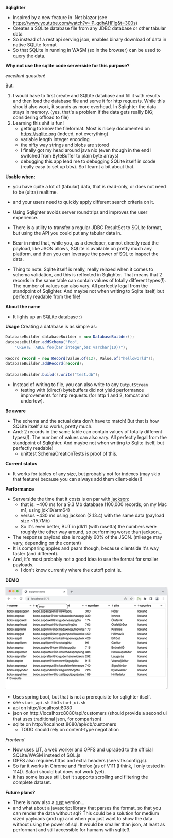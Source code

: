 **Sqlighter**
* Inspired by a new feature in .Net blazor (see https://www.youtube.com/watch?v=lP_qdhAHFlg&t=300s)
* Creates a SQLite database file from any JDBC database or other tabular data
* So instead of a rest api serving json, enables binary download of data in native SQLite format
* So that SQLite in running in WASM (so in the browser) can be used to query the data.

**Why not use the sqlite code serverside for this purpose?**

*excellent question!*

But:
1. I would have to first create and SQLite database and fill it with results and then load the database file and serve it for http requests. While this should also work, it sounds as more overhead. In Sqlighter the data stays in memory. (yes, that's a problem if the data gets reallly BIG; considering offload to file)
2. Learning this shit is fun!
   * getting to know the fileformat. Most is nicely documented on https://sqlite.org (indeed, not everything)
   * variable length integer encoding
   * the nifty way strings and blobs are stored
   * I finally got my head around java nio (even though in the end I switched from ByteBuffer to plain byte arrays)
   * debugging this app lead me to debugging SQLite itself in xcode (really easy to set up btw). So I learnt a bit about that.

**Usable when:**
* you have quite a lot of (tabular) data, that is read-only, or does not need to be (ultra) realtime.
* and your users need to quickly apply different search criteria on it.
* Using Sqlighter avoids server roundtrips and improves the user experience.
* There is a utility to transfer a regular JDBC ResultSet to SQLite format, but using the API you could put any tabular data in. 
* Bear in mind that, while you, as a developer, cannot directly read the payload, like JSON allows, SQLite is available on pretty much any platform,
and then you can leverage the power of SQL to inspect the data. 

* Thing to note: Sqlite itself is really, really relaxed when it comes to schema validation, and this is reflected in Sqlighter.
That means that 2 records in the same table can contain values of totally different types(!). The number of values can also vary. All perfectly legal from the standpoint of Sqlighter. 
And maybe not when writing to Sqlite itself, but perfectly readable from the file!

**About the name**    
* It lights up an SQLite database :)

**Usage**
Creating a database is as simple as:
```java
DatabaseBuilder databaseBuilder = new DatabaseBuilder();
databaseBuilder.addSchema("foo",
    "CREATE TABLE foo(bar integer,baz varchar(10))");

Record record = new Record(Value.of(12), Value.of("helloworld"));
databaseBuilder.addRecord(record);

databaseBuilder.build().write("test.db");
```
* Instead of writing to file, you can also write to any `OutputStream`
  * testing with (direct) bytebuffers did not yield performance improvements for http requests (for http 1 and 2, tomcat and undertow).

**Be aware** 
* The schema and the actual data don't have to match! But that is how SQLite itself also works, pretty much.
* And: 2 records in the same table can contain values of totally different types(!). The number of values can also vary. All perfectly legal from the standpoint of Sqlighter.
  And maybe not when writing to Sqlite itself, but perfectly readable!
  * unittest SchemaCreationTests is proof of this.


**Current status**
* It works for tables of any size, but probably not for indexes (may skip that feature) because you can always add them client-side(!)

**Performance**
* Serverside the time that it costs is on par with [jackson](https://github.com/FasterXML/jackson):
  * that is: ~400 ms for a 9.3 Mb database (100,000 records, on my Mac m1, using jdk19/arm64)
  * versus ~430 ms using jackson (2.13.4) with the same data (payload size ~15.7Mb)
  * So it's even better, BUT in jdk11 (with rosetta) the numbers were roughly the other way around, so performing worse than jackson...
* The response payload size is roughly 60% of the JSON. (mileage may vary, depending on the content)
* It is comparing apples and pears though, because clientside it's way faster (and different).
* And, it's most probably not a good idea to use the format for smaller payloads.
  * I don't know currently where the cutoff point is.  

**DEMO**

![screenshot](screenshot.png "Demo screenshot")
* Uses spring boot, but that is not a prerequisite for sqlighter itself.
* see `start_api.sh` and `start_ui.sh`
* api on http://localhost:8080
* json on http://localhost:8080/api/customers (should provide a second ui that uses traditional json, for comparison)
* sqlite on http://localhost:8080/api/db/customers
  * TODO should rely on content-type negotiation

_Frontend_
* Now uses LIT, a web worker and OPFS and upraded to the official SQLite/WASM instead of SQL.js
* OPFS also requires https and extra headers (see vite.config.js).
* So far it works in Chrome and Firefox (as of V111 (I think, I only tested in 114)). Safari should but does not work (yet).
* it has some issues still, but it supports scrolling and filtering the complete dataset.

**Future plans?**
* There is now also a [rust](https://gitlab.com/sander-hautvast/sqlighte.rs) version... 
* and what about a javascript library that parses the format, so that you can render the data without sql? This could be a solution for medium sized payloads (and up) and when you just want to show the data without using the power of sql. It would be smaller than json, at least as performant and still accessible for humans with sqlite3.
